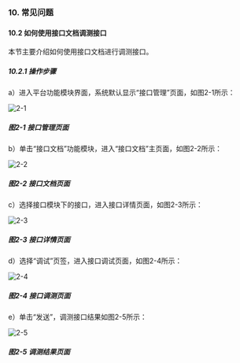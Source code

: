 ### 10. 常见问题

#### 10.2 如何使用接口文档调测接口

本节主要介绍如何使用接口文档进行调测接口。

##### 10.2.1 操作步骤

a）进入平台功能模块界面，系统默认显示“接口管理”页面，如图2-1所示：

![2-1](https://www.feisuanyz.com/fsimage/ks-image/ks_10-1_img.png)

##### 图2-1 接口管理页面

b）单击“接口文档”功能模块，进入“接口文档”主页面，如图2-2所示：

![2-2](https://www.feisuanyz.com/fsimage/ks-image/ks_10-2_img.png)

##### 图2-2 接口文档页面

c）选择接口模块下的接口，进入接口详情页面，如图2-3所示：

![2-3](https://www.feisuanyz.com/fsimage/ks-image/ks_10-3_img.png)

##### 图2-3 接口详情页面

d）选择“调试”页签，进入接口调试页面，如图2-4所示：

![2-4](https://www.feisuanyz.com/fsimage/ks-image/ks_10-4_img.png)

##### 图2-4 接口调测页面

e）单击“发送”，调测接口结果如图2-5所示：

![2-5](https://www.feisuanyz.com/fsimage/ks-image/ks_10-5_img.png)

##### 图2-5 调测结果页面
